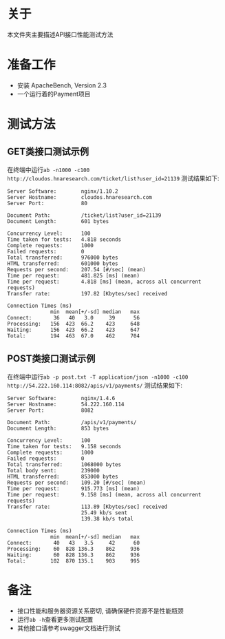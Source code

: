 # 关于
本文件夹主要描述API接口性能测试方法

# 准备工作
- 安装 ApacheBench, Version 2.3
- 一个运行着的Payment项目

# 测试方法
## GET类接口测试示例
在终端中运行`ab -n1000 -c100 http://cloudos.hnaresearch.com/ticket/list?user_id=21139`
测试结果如下:
```
Server Software:        nginx/1.10.2
Server Hostname:        cloudos.hnaresearch.com
Server Port:            80

Document Path:          /ticket/list?user_id=21139
Document Length:        601 bytes

Concurrency Level:      100
Time taken for tests:   4.818 seconds
Complete requests:      1000
Failed requests:        0
Total transferred:      976000 bytes
HTML transferred:       601000 bytes
Requests per second:    207.54 [#/sec] (mean)
Time per request:       481.825 [ms] (mean)
Time per request:       4.818 [ms] (mean, across all concurrent requests)
Transfer rate:          197.82 [Kbytes/sec] received

Connection Times (ms)
              min  mean[+/-sd] median   max
Connect:       36   40   3.0     39      56
Processing:   156  423  66.2    423     648
Waiting:      156  423  66.2    423     647
Total:        194  463  67.0    462     704
```

## POST类接口测试示例
在终端中运行`ab -p post.txt -T application/json -n1000 -c100 http://54.222.160.114:8082/apis/v1/payments/`
测试结果如下:
```
Server Software:        nginx/1.4.6
Server Hostname:        54.222.160.114
Server Port:            8082

Document Path:          /apis/v1/payments/
Document Length:        853 bytes

Concurrency Level:      100
Time taken for tests:   9.158 seconds
Complete requests:      1000
Failed requests:        0
Total transferred:      1068000 bytes
Total body sent:        239000
HTML transferred:       853000 bytes
Requests per second:    109.20 [#/sec] (mean)
Time per request:       915.773 [ms] (mean)
Time per request:       9.158 [ms] (mean, across all concurrent requests)
Transfer rate:          113.89 [Kbytes/sec] received
                        25.49 kb/s sent
                        139.38 kb/s total

Connection Times (ms)
              min  mean[+/-sd] median   max
Connect:       40   43   3.5     42      60
Processing:    60  828 136.3    862     936
Waiting:       60  828 136.3    862     936
Total:        102  870 135.1    903     995
```

# 备注
- 接口性能和服务器资源关系密切, 请确保硬件资源不是性能瓶颈
- 运行`ab -h`查看更多测试配置
- 其他接口请参考swagger文档进行测试